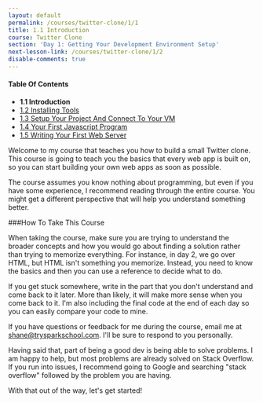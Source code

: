 ```yaml
---
layout: default
permalink: /courses/twitter-clone/1/1
title: 1.1 Introduction
course: Twitter Clone
section: 'Day 1: Getting Your Development Environment Setup'
next-lesson-link: /courses/twitter-clone/1/2
disable-comments: true
---
```


#### Table Of Contents

- **1.1 Introduction**
- [1.2 Installing Tools](/courses/twitter-clone/1/2)
- [1.3 Setup Your Project And Connect To Your VM](/courses/twitter-clone/1/3)
- [1.4 Your First Javascript Program](/courses/twitter-clone/1/4)
- [1.5 Writing Your First Web Server](/courses/twitter-clone/1/5)

Welcome to my course that teaches you how to build a small Twitter clone.  This course is going to teach you the basics that every web app is built on, so you can start building your own web apps as soon as possible.

The course assumes you know nothing about programming, but even if you have some experience, I recommend reading through the entire course.  You might get a different perspective that will help you understand something better.

###How To Take This Course

When taking the course, make sure you are trying to understand the broader concepts and how you would go about finding a solution rather than trying to memorize everything.  For instance, in day 2, we go over HTML, but HTML isn't something you memorize.  Instead, you need to know the basics and then you can use a reference to decide what to do.

If you get stuck somewhere, write in the part that you don't understand and come back to it later.  More than likely, it will make more sense when you come back to it. I'm also including the final code at the end of each day so you can easily compare your code to mine.

If you have questions or feedback for me during the course, email me at shane@trysparkschool.com.  I'll be sure to respond to you personally.

Having said that, part of being a good dev is being able to solve problems.  I am happy to help, but most problems are already solved on Stack Overflow.  If you run into issues, I recommend going to Google and searching "stack overflow" followed by the problem you are having.

With that out of the way, let's get started!
